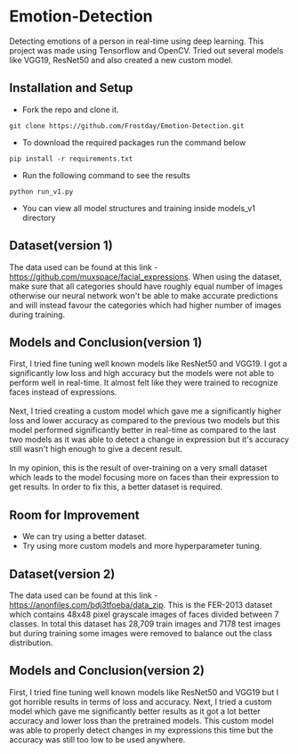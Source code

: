 # Emotion-Detection

Detecting emotions of a person in real-time using deep learning. This project was made using Tensorflow and OpenCV. Tried out several models like VGG19, ResNet50 and also created a new custom model.

## Installation and Setup
* Fork the repo and clone it.
```
git clone https://github.com/Frostday/Emotion-Detection.git
```
* To download the required packages run the command below 
```
pip install -r requirements.txt
```
* Run the following command to see the results
```
python run_v1.py
```
* You can view all model structures and training inside models_v1 directory

## Dataset(version 1)

The data used can be found at this link - https://github.com/muxspace/facial_expressions. When using the dataset, make sure that all categories should have roughly equal number of images otherwise our neural network won't be able to make accurate predictions and will instead favour the categories which had higher number of images during training.

## Models and Conclusion(version 1)

First, I tried fine tuning well known models like ResNet50 and VGG19. I got a significantly low loss and high accuracy but the models were not able to perform well in real-time. It almost felt like they were trained to recognize faces instead of expressions.<br><br>
Next, I tried creating a custom model which gave me a significantly higher loss and lower accuracy as compared to the previous two models but this model performed significantly better in real-time as compared to the last two models as it was able to detect a change in expression but it's accuracy still wasn't high enough to give a decent result.<br><br>
In my opinion, this is the result of over-training on a very small dataset which leads to the model focusing more on faces than their expression to get results. In order to fix this, a better dataset is required.

## Room for Improvement

* We can try using a better dataset.
* Try using more custom models and more hyperparameter tuning.

## Dataset(version 2)

The data used can be found at this link - https://anonfiles.com/bdj3tfoeba/data_zip. This is the FER-2013 dataset which contains 48x48 pixel grayscale images of faces divided between 7 classes. In total this dataset has 28,709 train images and 7178 test images but during training some images were removed to balance out the class distribution.

## Models and Conclusion(version 2)

First, I tried fine tuning well known models like ResNet50 and VGG19 but I got horrible results in terms of loss and accuracy. Next, I tried a custom model which gave me significantly better results as it got a lot better accuracy and lower loss than the pretrained models. This custom model was able to properly detect changes in my expressions this time but the accuracy was still too low to be used anywhere.